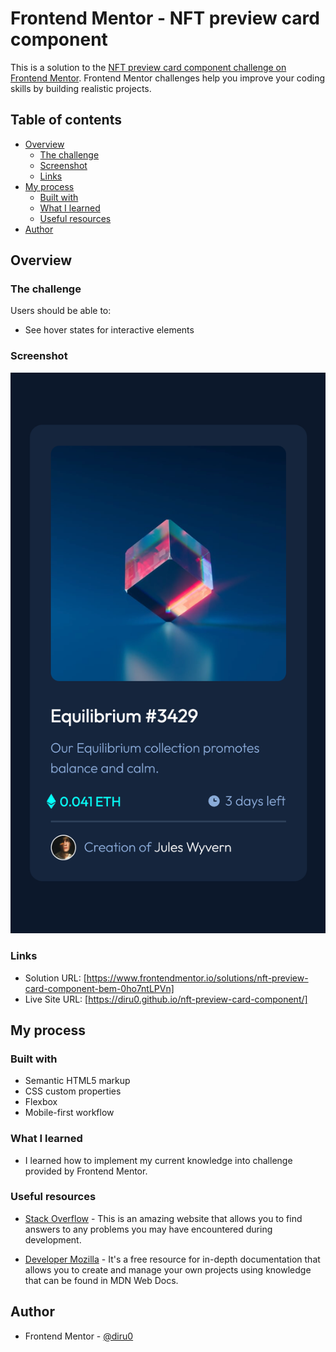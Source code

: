# Frontend Mentor - NFT preview card component

This is a solution to the [NFT preview card component challenge on Frontend Mentor](https://www.frontendmentor.io/challenges/nft-preview-card-component-SbdUL_w0U). Frontend Mentor challenges help you improve your coding skills by building realistic projects.

## Table of contents

- [Overview](#overview)
  - [The challenge](#the-challenge)
  - [Screenshot](#screenshot)
  - [Links](#links)
- [My process](#my-process)
  - [Built with](#built-with)
  - [What I learned](#what-i-learned)
  - [Useful resources](#useful-resources)
- [Author](#author)

## Overview

### The challenge

Users should be able to:

- See hover states for interactive elements

### Screenshot

![](images/design-preview.png)

### Links

- Solution URL: [https://www.frontendmentor.io/solutions/nft-preview-card-component-bem-0ho7ntLPVn]
- Live Site URL: [https://diru0.github.io/nft-preview-card-component/]

## My process

### Built with

- Semantic HTML5 markup
- CSS custom properties
- Flexbox
- Mobile-first workflow

### What I learned

- I learned how to implement my current knowledge into challenge provided by Frontend Mentor.

### Useful resources

- [Stack Overflow](https://stackoverflow.com/) - This is an amazing website that allows you to find answers to any problems you may have encountered during development.

- [Developer Mozilla](https://developer.mozilla.org/en-US/) - It's a free resource for in-depth documentation that allows you to create and manage your own projects using knowledge that can be found in MDN Web Docs.

## Author

- Frontend Mentor - [@diru0](https://www.frontendmentor.io/profile/diru0)
